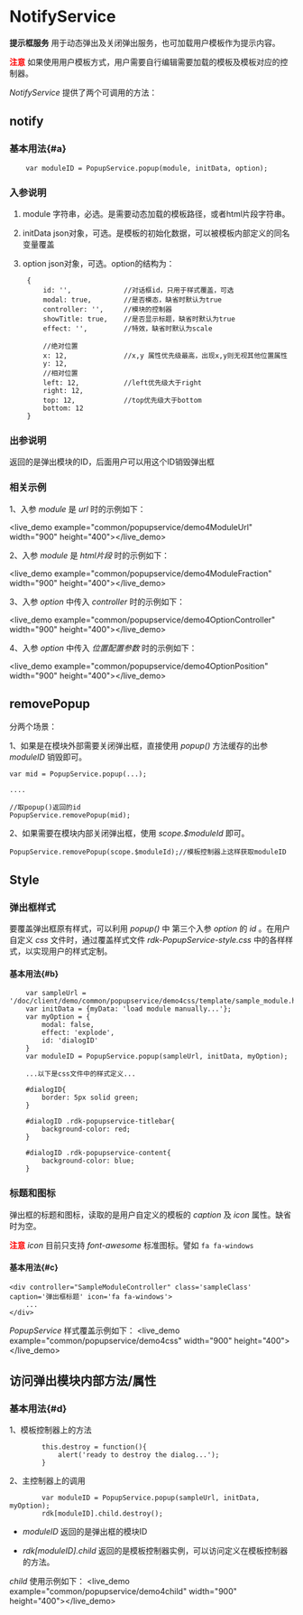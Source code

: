 # NotifyService #

**提示框服务** 用于动态弹出及关闭弹出服务，也可加载用户模板作为提示内容。

<font color=red>**注意**</font> 如果使用用户模板方式，用户需要自行编辑需要加载的模板及模板对应的控制器。


*NotifyService* 提供了两个可调用的方法：

## notify ##

### 基本用法{#a}

        var moduleID = PopupService.popup(module, initData, option);

### 入参说明

1. module 字符串，必选。是需要动态加载的模板路径，或者html片段字符串。
2. initData json对象，可选。是模板的初始化数据，可以被模板内部定义的同名变量覆盖
3. option json对象，可选。option的结构为：

		{
		    id: '', 			//对话框id，只用于样式覆盖，可选
		    modal: true, 		//是否模态，缺省时默认为true
		    controller: '', 	//模块的控制器
		    showTitle: true, 	//是否显示标题，缺省时默认为true
		    effect: '',			//特效，缺省时默认为scale
		
		    //绝对位置
		    x: 12,				//x,y 属性优先级最高，出现x,y则无视其他位置属性
		    y: 12,
			//相对位置
		    left: 12,			//left优先级大于right
		    right: 12,
		    top: 12,			//top优先级大于bottom
		    bottom: 12
		}


### 出参说明

返回的是弹出模块的ID，后面用户可以用这个ID销毁弹出框


### 相关示例
1、入参 *module* 是 *url* 时的示例如下： 

<live_demo example="common/popupservice/demo4ModuleUrl" width="900" height="400"></live_demo>

2、入参 *module* 是 *html片段* 时的示例如下： 

<live_demo example="common/popupservice/demo4ModuleFraction" width="900" height="400"></live_demo>

3、入参 *option* 中传入 *controller* 时的示例如下： 

<live_demo example="common/popupservice/demo4OptionController" width="900" height="400"></live_demo>

4、入参 *option* 中传入 *位置配置参数* 时的示例如下： 

<live_demo example="common/popupservice/demo4OptionPosition" width="900" height="400"></live_demo>


## removePopup ##

分两个场景：

1、如果是在模块外部需要关闭弹出框，直接使用 *popup()* 方法缓存的出参 *moduleID* 销毁即可。

	var mid = PopupService.popup(...);

	....

	//取popup()返回的id
	PopupService.removePopup(mid);

2、如果需要在模块内部关闭弹出框，使用 *scope.$moduleId* 即可。

    PopupService.removePopup(scope.$moduleId);//模板控制器上这样获取moduleID

## Style ##

### 弹出框样式

要覆盖弹出框原有样式，可以利用 *popup()* 中 第三个入参 *option* 的 *id* 。在用户自定义 *css* 文件时，通过覆盖样式文件 *rdk-PopupService-style.css* 中的各样样式，以实现用户的样式定制。

#### 基本用法{#b}

		var sampleUrl = '/doc/client/demo/common/popupservice/demo4css/template/sample_module.html';
		var initData = {myData: 'load module manually...'};
		var myOption = {
		    modal: false,
		    effect: 'explode',
		    id: 'dialogID'
		}
		var moduleID = PopupService.popup(sampleUrl, initData, myOption);
		
		...以下是css文件中的样式定义...
		
		#dialogID{
			border: 5px solid green;
		}
		
		#dialogID .rdk-popupservice-titlebar{
			background-color: red;
		}
		
		#dialogID .rdk-popupservice-content{
			background-color: blue;
		}

### 标题和图标

弹出框的标题和图标，读取的是用户自定义的模板的 *caption* 及 *icon* 属性。缺省时为空。

<font color=red>**注意**</font> *icon* 目前只支持 *font-awesome* 标准图标。譬如 
`fa fa-windows`

#### 基本用法{#c}

	<div controller="SampleModuleController" class='sampleClass' caption='弹出框标题' icon='fa fa-windows'>
	    ...
	</div>



*PopupService* 样式覆盖示例如下：
<live_demo example="common/popupservice/demo4css" width="900" height="400"></live_demo>


## 访问弹出模块内部方法/属性 ##

### 基本用法{#d}

1、模板控制器上的方法

			this.destroy = function(){
	            alert('ready to destroy the dialog...');
	        }

2、主控制器上的调用

			var moduleID = PopupService.popup(sampleUrl, initData, myOption);
			rdk[moduleID].child.destroy();
	


- *moduleID* 返回的是弹出框的模块ID

- *rdk[moduleID].child* 返回的是模板控制器实例，可以访问定义在模板控制器的方法。


*child* 使用示例如下：
<live_demo example="common/popupservice/demo4child" width="900" height="400"></live_demo>